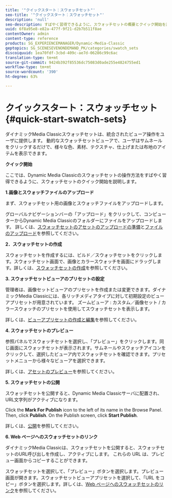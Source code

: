 ```yaml
---
title: '"クイックスタート：スウォッチセット"'
seo-title: '"クイックスタート：スウォッチセット"'
description: 'null'
seo-description: すばやく習得できるように、スウォッチセットの概要とクイック開始を説明します。
uuid: 6f8a95e8-e82a-477f-9f21-d2b7b511f8ae
contentOwner: admin
content-type: reference
products: SG_EXPERIENCEMANAGER/Dynamic-Media-Classic
geptopics: SG_SCENESEVENONDEMAND_PK/categories/swatch_sets
discoiquuid: 1ea70fdf-3cbd-409c-ae7d-06286c99c6ac
translation-type: tm+mt
source-git-commit: 9424b392f85536dc75083d0ade255e4824755ed1
workflow-type: tm+mt
source-wordcount: '390'
ht-degree: 63%

---
```



# クイックスタート：スウォッチセット{#quick-start-swatch-sets}

ダイナミックMedia Classicスウォッチセットは、統合されたビューア操作をユーザに提供します。 動的なスウォッチセットビューアで、ユーザはサムネールをクリックするだけで、様々な色、素材、テクスチャ、仕上げまたは布地のアイテムを表示できます。

**クイック開始**

ここでは、Dynamic Media Classicのスウォッチセットの操作方法をすばやく習得できるように、スウォッチセットのクイック開始を説明します。

**1.画像とスウォッチファイルのアップロード**

まず、スウォッチセット用の画像とスウォッチファイルをアップロードします。

グローバルナビゲーションバーの「アップロード」をクリックして、コンピューターからDynamic Media Classicのフォルダーにファイルをアップロードします。 詳しくは、[スウォッチセットのアセットのアップロードの準備](preparing-swatch-set-assets-upload.md#preparing-swatch-set-assets-for-upload)と[ファイルのアップロード](uploading-files.md#uploading-your-files)を参照してください。

**2．スウォッチセットの作成**

スウォッチセットを作成するには、ビルド／スウォッチセットをクリックします。スウォッチセット画面で、画像とカラースウォッチを画面にドラッグします。詳しくは、[スウォッチセットの作成](creating-swatch-set.md#creating-a-swatch-set)を参照してください。

**3. スウォッチセットビューアのプリセットの設定**

管理者は、画像セットビューアのプリセットを作成または変更できます。ダイナミックMedia Classicには、各リッチメディアタイプに対して初期設定のビューアプリセットが用意されています。 ズームビューア : カスタム／画像セット / カラースウォッチのプリセットを使用してスウォッチセットを表示します。

詳しくは、[ビューアプリセットの作成と編集](application-setup.md#adding-and-editing-viewer-presets)を参照してください。

**4. スウォッチセットのプレビュー**

参照パネルでスウォッチセットを選択し、「プレビュー」をクリックします。同じ画面にスウォッチセットが表示されます。サムネールやスウォッチアイコンをクリックして、選択したビューア内でスウォッチセットを確認できます。プリセットメニューから様々なビューアを選択できます。

詳しくは、[アセットのプレビュー](previewing-asset.md#previewing-an-asset)を参照してください。

**5. スウォッチセットの公開**

スウォッチセットを公開すると、Dynamic Media Classicサーバに配置され、URL文字列がアクティブになります。

Click the **Mark For Publish** icon to the left of its name in the Browse Panel. Then, click **Publish**. On the Publish screen, click **Start Publish**.

詳しくは、[公開](publishing-files.md#publishing-files)を参照してください。

**6. Web ページへのスウォッチセットのリンク**

ダイナミックMedia Classicは、スウォッチセットを公開すると、スウォッチセットのURL呼び出しを作成し、アクティブにします。 これらの URL は、プレビュー画面からコピーすることができます。

スウォッチセットを選択して、「プレビュー」ボタンを選択します。プレビュー画面が開きます。スウォッチセットビューアプリセットを選択して、「URL をコピー」ボタンを選択します。詳しくは、[Web ページへのスウォッチセットのリンク](linking-swatch-set-web-page.md#linking-a-swatch-set-to-a-web-page)を参照してください。
